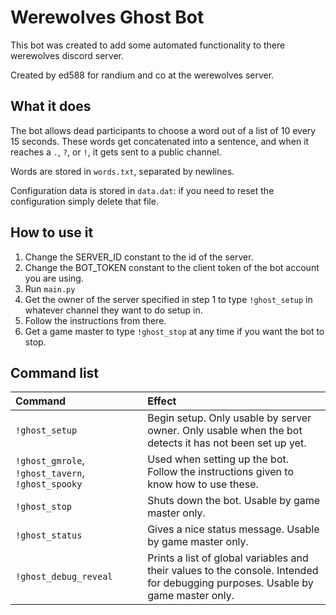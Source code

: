 # Werewolves Ghost Bot
This bot was created to add some automated functionality to there werewolves discord server.

Created by ed588 for randium and co at the werewolves server.

## What it does
The bot allows dead participants to choose a word out of a list of 10 every 15 seconds. These words get concatenated into a sentence, and when it reaches a `.`, `?`, or `!`, it gets sent to a public channel.

Words are stored in `words.txt`, separated by newlines.

Configuration data is stored in `data.dat`: if you need to reset the configuration simply delete that file.

## How to use it
1. Change the SERVER_ID constant to the id of the server.
2. Change the BOT_TOKEN constant to the client token of the bot account you are using.
3. Run `main.py`
4. Get the owner of the server specified in step 1 to type `!ghost_setup` in whatever channel they want to do setup in.
5. Follow the instructions from there.
6. Get a game master to type `!ghost_stop` at any time if you want the bot to stop.

## Command list
| Command | Effect |
| :--- | :--- |
| `!ghost_setup` | Begin setup. Only usable by server owner. Only usable when the bot detects it has not been set up yet.
|  `!ghost_gmrole`, `!ghost_tavern`, `!ghost_spooky` | Used when setting up the bot. Follow the instructions given to know how to use these.
| `!ghost_stop` | Shuts down the bot. Usable by game master only.
| `!ghost_status` | Gives a nice status message. Usable by game master only.
| `!ghost_debug_reveal` | Prints a list of global variables and their values to the console. Intended for debugging purposes. Usable by game master only.
